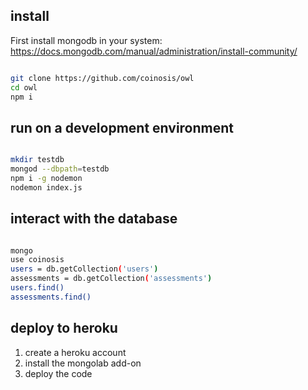 ## install

First install mongodb in your system: https://docs.mongodb.com/manual/administration/install-community/

```bash

git clone https://github.com/coinosis/owl
cd owl
npm i

```

## run on a development environment

```bash

mkdir testdb
mongod --dbpath=testdb
npm i -g nodemon
nodemon index.js

```

## interact with the database

```bash

mongo
use coinosis
users = db.getCollection('users')
assessments = db.getCollection('assessments')
users.find()
assessments.find()

```

## deploy to heroku

1. create a heroku account
2. install the mongolab add-on
3. deploy the code

